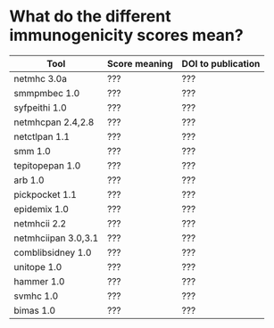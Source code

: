 # What do the different immunogenicity scores mean?

| Tool | Score meaning | DOI to publication |
|------|---------------|--------------------|
| netmhc 3.0a | ??? | ??? |
| smmpmbec 1.0 | ??? | ??? |
| syfpeithi 1.0 | ??? | ??? |
|netmhcpan 2.4,2.8 | ??? | ??? |
|netctlpan 1.1 | ??? | ??? |
|smm 1.0 | ??? | ??? |
|tepitopepan 1.0 | ??? | ??? |
| arb 1.0 | ??? | ??? |
| pickpocket 1.1 | ??? | ??? |
|epidemix 1.0 | ??? | ??? |
|netmhcii 2.2 | ??? | ??? |
|netmhciipan 3.0,3.1 | ??? | ??? |
|comblibsidney 1.0 | ??? | ??? |
| unitope 1.0| ??? | ??? |
|hammer 1.0| ??? | ??? |
| svmhc 1.0| ??? | ??? |
| bimas 1.0 | ??? | ??? |
